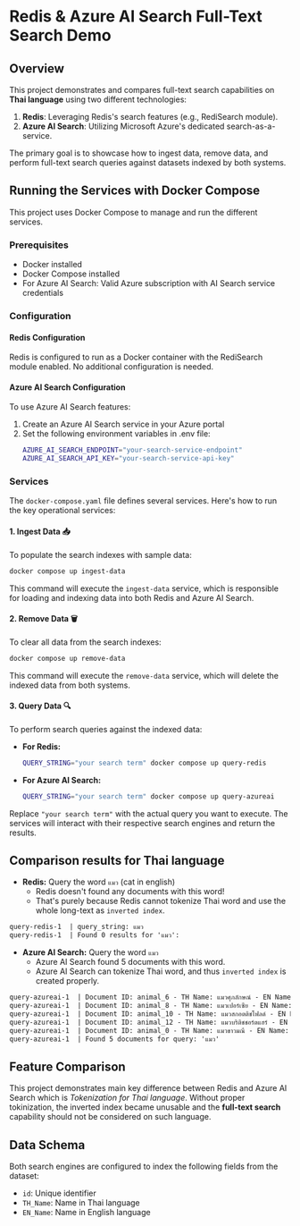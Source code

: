 # Redis & Azure AI Search Full-Text Search Demo

## Overview

This project demonstrates and compares full-text search capabilities on **Thai language** using two different technologies:

1.  **Redis**: Leveraging Redis's search features (e.g., RediSearch module).
2.  **Azure AI Search**: Utilizing Microsoft Azure's dedicated search-as-a-service.

The primary goal is to showcase how to ingest data, remove data, and perform full-text search queries against datasets indexed by both systems.

## Running the Services with Docker Compose

This project uses Docker Compose to manage and run the different services.

### Prerequisites

*   Docker installed
*   Docker Compose installed
*   For Azure AI Search: Valid Azure subscription with AI Search service credentials

### Configuration

#### Redis Configuration
Redis is configured to run as a Docker container with the RediSearch module enabled. No additional configuration is needed.

#### Azure AI Search Configuration
To use Azure AI Search features:

1. Create an Azure AI Search service in your Azure portal
2. Set the following environment variables in .env file:
   ```bash
   AZURE_AI_SEARCH_ENDPOINT="your-search-service-endpoint"
   AZURE_AI_SEARCH_API_KEY="your-search-service-api-key"
   ```

### Services

The `docker-compose.yaml` file defines several services. Here's how to run the key operational services:

#### 1. Ingest Data 📥

To populate the search indexes with sample data:

```bash
docker compose up ingest-data
```
This command will execute the `ingest-data` service, which is responsible for loading and indexing data into both Redis and Azure AI Search.

#### 2. Remove Data 🗑️

To clear all data from the search indexes:

```bash
docker compose up remove-data
```
This command will execute the `remove-data` service, which will delete the indexed data from both systems.

#### 3. Query Data 🔍

To perform search queries against the indexed data:

*   **For Redis:**
    ```bash
    QUERY_STRING="your search term" docker compose up query-redis
    ```

*   **For Azure AI Search:**
    ```bash
    QUERY_STRING="your search term" docker compose up query-azureai
    ```

Replace `"your search term"` with the actual query you want to execute. The services will interact with their respective search engines and return the results.

## Comparison results for Thai language

- **Redis:** Query the word `แมว` (cat in english) 
    - Redis doesn't found any documents with this word!
    - That's purely because Redis cannot tokenize Thai word and use the whole long-text as `inverted index`.

```txt
query-redis-1  | query_string: แมว
query-redis-1  | Found 0 results for 'แมว':
```

- **Azure AI Search:** Query the word `แมว`
    - Azure AI Search found 5 documents with this word.
    - Azure AI Search can tokenize Thai word, and thus `inverted index` is created properly.

```txt
query-azureai-1  | Document ID: animal_6 - TH Name: แมวศุภลักษณ์ - EN Name: SUPHALAK
query-azureai-1  | Document ID: animal_8 - TH Name: แมวเปอร์เซีย - EN Name: PERSIANCAT
query-azureai-1  | Document ID: animal_10 - TH Name: แมวสกอตติชโฟลด์ - EN Name: SCOTTISHFLD
query-azureai-1  | Document ID: animal_12 - TH Name: แมวบริติชชอร์ตแฮร์ - EN Name: BRITISHSH
query-azureai-1  | Document ID: animal_0 - TH Name: แมวขาวมณี - EN Name: KHAOMANEE
query-azureai-1  | Found 5 documents for query: 'แมว'
```

## Feature Comparison

This project demonstrates main key difference between Redis and Azure AI Search which is *Tokenization for Thai language*. Without proper tokinization, the inverted index became unusable and the **full-text search** capability should not be considered on such language.

## Data Schema

Both search engines are configured to index the following fields from the dataset:
- `id`: Unique identifier
- `TH_Name`: Name in Thai language
- `EN_Name`: Name in English language
